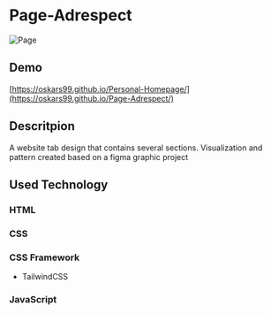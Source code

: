 # Page-Adrespect
![Page](public/images/website.gif)

## Demo
[https://oskars99.github.io/Personal-Homepage/](https://oskars99.github.io/Page-Adrespect/)

## Descritpion
A website tab design that contains several sections. Visualization and pattern created based on a figma graphic project

## Used Technology
### HTML
### CSS
### CSS Framework
   - TailwindCSS
### JavaScript


